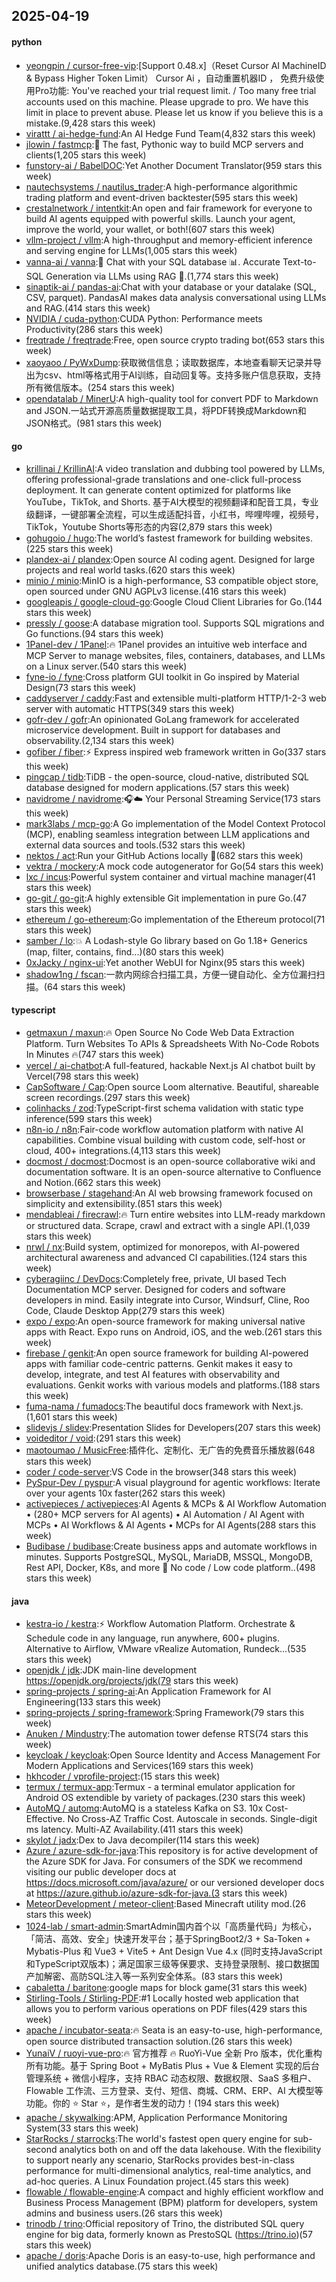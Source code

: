 ## 2025-04-19

#### python
* [yeongpin / cursor-free-vip](https://github.com/yeongpin/cursor-free-vip):[Support 0.48.x]（Reset Cursor AI MachineID & Bypass Higher Token Limit） Cursor Ai ，自动重置机器ID ， 免费升级使用Pro功能: You've reached your trial request limit. / Too many free trial accounts used on this machine. Please upgrade to pro. We have this limit in place to prevent abuse. Please let us know if you believe this is a mistake.(9,428 stars this week)
* [virattt / ai-hedge-fund](https://github.com/virattt/ai-hedge-fund):An AI Hedge Fund Team(4,832 stars this week)
* [jlowin / fastmcp](https://github.com/jlowin/fastmcp):🚀 The fast, Pythonic way to build MCP servers and clients(1,205 stars this week)
* [funstory-ai / BabelDOC](https://github.com/funstory-ai/BabelDOC):Yet Another Document Translator(959 stars this week)
* [nautechsystems / nautilus_trader](https://github.com/nautechsystems/nautilus_trader):A high-performance algorithmic trading platform and event-driven backtester(595 stars this week)
* [crestalnetwork / intentkit](https://github.com/crestalnetwork/intentkit):An open and fair framework for everyone to build AI agents equipped with powerful skills. Launch your agent, improve the world, your wallet, or both!(607 stars this week)
* [vllm-project / vllm](https://github.com/vllm-project/vllm):A high-throughput and memory-efficient inference and serving engine for LLMs(1,005 stars this week)
* [vanna-ai / vanna](https://github.com/vanna-ai/vanna):🤖 Chat with your SQL database 📊. Accurate Text-to-SQL Generation via LLMs using RAG 🔄.(1,774 stars this week)
* [sinaptik-ai / pandas-ai](https://github.com/sinaptik-ai/pandas-ai):Chat with your database or your datalake (SQL, CSV, parquet). PandasAI makes data analysis conversational using LLMs and RAG.(414 stars this week)
* [NVIDIA / cuda-python](https://github.com/NVIDIA/cuda-python):CUDA Python: Performance meets Productivity(286 stars this week)
* [freqtrade / freqtrade](https://github.com/freqtrade/freqtrade):Free, open source crypto trading bot(653 stars this week)
* [xaoyaoo / PyWxDump](https://github.com/xaoyaoo/PyWxDump):获取微信信息；读取数据库，本地查看聊天记录并导出为csv、html等格式用于AI训练，自动回复等。支持多账户信息获取，支持所有微信版本。(254 stars this week)
* [opendatalab / MinerU](https://github.com/opendatalab/MinerU):A high-quality tool for convert PDF to Markdown and JSON.一站式开源高质量数据提取工具，将PDF转换成Markdown和JSON格式。(981 stars this week)

#### go
* [krillinai / KrillinAI](https://github.com/krillinai/KrillinAI):A video translation and dubbing tool powered by LLMs, offering professional-grade translations and one-click full-process deployment. It can generate content optimized for platforms like YouTube，TikTok, and Shorts. 基于AI大模型的视频翻译和配音工具，专业级翻译，一键部署全流程，可以生成适配抖音，小红书，哔哩哔哩，视频号，TikTok，Youtube Shorts等形态的内容(2,879 stars this week)
* [gohugoio / hugo](https://github.com/gohugoio/hugo):The world’s fastest framework for building websites.(225 stars this week)
* [plandex-ai / plandex](https://github.com/plandex-ai/plandex):Open source AI coding agent. Designed for large projects and real world tasks.(620 stars this week)
* [minio / minio](https://github.com/minio/minio):MinIO is a high-performance, S3 compatible object store, open sourced under GNU AGPLv3 license.(416 stars this week)
* [googleapis / google-cloud-go](https://github.com/googleapis/google-cloud-go):Google Cloud Client Libraries for Go.(144 stars this week)
* [pressly / goose](https://github.com/pressly/goose):A database migration tool. Supports SQL migrations and Go functions.(94 stars this week)
* [1Panel-dev / 1Panel](https://github.com/1Panel-dev/1Panel):🔥 1Panel provides an intuitive web interface and MCP Server to manage websites, files, containers, databases, and LLMs on a Linux server.(540 stars this week)
* [fyne-io / fyne](https://github.com/fyne-io/fyne):Cross platform GUI toolkit in Go inspired by Material Design(73 stars this week)
* [caddyserver / caddy](https://github.com/caddyserver/caddy):Fast and extensible multi-platform HTTP/1-2-3 web server with automatic HTTPS(349 stars this week)
* [gofr-dev / gofr](https://github.com/gofr-dev/gofr):An opinionated GoLang framework for accelerated microservice development. Built in support for databases and observability.(2,134 stars this week)
* [gofiber / fiber](https://github.com/gofiber/fiber):⚡️ Express inspired web framework written in Go(337 stars this week)
* [pingcap / tidb](https://github.com/pingcap/tidb):TiDB - the open-source, cloud-native, distributed SQL database designed for modern applications.(57 stars this week)
* [navidrome / navidrome](https://github.com/navidrome/navidrome):🎧☁️ Your Personal Streaming Service(173 stars this week)
* [mark3labs / mcp-go](https://github.com/mark3labs/mcp-go):A Go implementation of the Model Context Protocol (MCP), enabling seamless integration between LLM applications and external data sources and tools.(532 stars this week)
* [nektos / act](https://github.com/nektos/act):Run your GitHub Actions locally 🚀(682 stars this week)
* [vektra / mockery](https://github.com/vektra/mockery):A mock code autogenerator for Go(54 stars this week)
* [lxc / incus](https://github.com/lxc/incus):Powerful system container and virtual machine manager(41 stars this week)
* [go-git / go-git](https://github.com/go-git/go-git):A highly extensible Git implementation in pure Go.(47 stars this week)
* [ethereum / go-ethereum](https://github.com/ethereum/go-ethereum):Go implementation of the Ethereum protocol(71 stars this week)
* [samber / lo](https://github.com/samber/lo):💥 A Lodash-style Go library based on Go 1.18+ Generics (map, filter, contains, find...)(80 stars this week)
* [0xJacky / nginx-ui](https://github.com/0xJacky/nginx-ui):Yet another WebUI for Nginx(95 stars this week)
* [shadow1ng / fscan](https://github.com/shadow1ng/fscan):一款内网综合扫描工具，方便一键自动化、全方位漏扫扫描。(64 stars this week)

#### typescript
* [getmaxun / maxun](https://github.com/getmaxun/maxun):🔥 Open Source No Code Web Data Extraction Platform. Turn Websites To APIs & Spreadsheets With No-Code Robots In Minutes 🔥(747 stars this week)
* [vercel / ai-chatbot](https://github.com/vercel/ai-chatbot):A full-featured, hackable Next.js AI chatbot built by Vercel(798 stars this week)
* [CapSoftware / Cap](https://github.com/CapSoftware/Cap):Open source Loom alternative. Beautiful, shareable screen recordings.(297 stars this week)
* [colinhacks / zod](https://github.com/colinhacks/zod):TypeScript-first schema validation with static type inference(599 stars this week)
* [n8n-io / n8n](https://github.com/n8n-io/n8n):Fair-code workflow automation platform with native AI capabilities. Combine visual building with custom code, self-host or cloud, 400+ integrations.(4,113 stars this week)
* [docmost / docmost](https://github.com/docmost/docmost):Docmost is an open-source collaborative wiki and documentation software. It is an open-source alternative to Confluence and Notion.(662 stars this week)
* [browserbase / stagehand](https://github.com/browserbase/stagehand):An AI web browsing framework focused on simplicity and extensibility.(851 stars this week)
* [mendableai / firecrawl](https://github.com/mendableai/firecrawl):🔥 Turn entire websites into LLM-ready markdown or structured data. Scrape, crawl and extract with a single API.(1,039 stars this week)
* [nrwl / nx](https://github.com/nrwl/nx):Build system, optimized for monorepos, with AI-powered architectural awareness and advanced CI capabilities.(124 stars this week)
* [cyberagiinc / DevDocs](https://github.com/cyberagiinc/DevDocs):Completely free, private, UI based Tech Documentation MCP server. Designed for coders and software developers in mind. Easily integrate into Cursor, Windsurf, Cline, Roo Code, Claude Desktop App(279 stars this week)
* [expo / expo](https://github.com/expo/expo):An open-source framework for making universal native apps with React. Expo runs on Android, iOS, and the web.(261 stars this week)
* [firebase / genkit](https://github.com/firebase/genkit):An open source framework for building AI-powered apps with familiar code-centric patterns. Genkit makes it easy to develop, integrate, and test AI features with observability and evaluations. Genkit works with various models and platforms.(188 stars this week)
* [fuma-nama / fumadocs](https://github.com/fuma-nama/fumadocs):The beautiful docs framework with Next.js.(1,601 stars this week)
* [slidevjs / slidev](https://github.com/slidevjs/slidev):Presentation Slides for Developers(207 stars this week)
* [voideditor / void](https://github.com/voideditor/void):(291 stars this week)
* [maotoumao / MusicFree](https://github.com/maotoumao/MusicFree):插件化、定制化、无广告的免费音乐播放器(648 stars this week)
* [coder / code-server](https://github.com/coder/code-server):VS Code in the browser(348 stars this week)
* [PySpur-Dev / pyspur](https://github.com/PySpur-Dev/pyspur):A visual playground for agentic workflows: Iterate over your agents 10x faster(262 stars this week)
* [activepieces / activepieces](https://github.com/activepieces/activepieces):AI Agents & MCPs & AI Workflow Automation • (280+ MCP servers for AI agents) • AI Automation / AI Agent with MCPs • AI Workflows & AI Agents • MCPs for AI Agents(288 stars this week)
* [Budibase / budibase](https://github.com/Budibase/budibase):Create business apps and automate workflows in minutes. Supports PostgreSQL, MySQL, MariaDB, MSSQL, MongoDB, Rest API, Docker, K8s, and more 🚀 No code / Low code platform..(498 stars this week)

#### java
* [kestra-io / kestra](https://github.com/kestra-io/kestra):⚡ Workflow Automation Platform. Orchestrate & Schedule code in any language, run anywhere, 600+ plugins. Alternative to Airflow, VMware vRealize Automation, Rundeck...(535 stars this week)
* [openjdk / jdk](https://github.com/openjdk/jdk):JDK main-line development https://openjdk.org/projects/jdk(79 stars this week)
* [spring-projects / spring-ai](https://github.com/spring-projects/spring-ai):An Application Framework for AI Engineering(133 stars this week)
* [spring-projects / spring-framework](https://github.com/spring-projects/spring-framework):Spring Framework(79 stars this week)
* [Anuken / Mindustry](https://github.com/Anuken/Mindustry):The automation tower defense RTS(74 stars this week)
* [keycloak / keycloak](https://github.com/keycloak/keycloak):Open Source Identity and Access Management For Modern Applications and Services(169 stars this week)
* [hkhcoder / vprofile-project](https://github.com/hkhcoder/vprofile-project):(15 stars this week)
* [termux / termux-app](https://github.com/termux/termux-app):Termux - a terminal emulator application for Android OS extendible by variety of packages.(230 stars this week)
* [AutoMQ / automq](https://github.com/AutoMQ/automq):AutoMQ is a stateless Kafka on S3. 10x Cost-Effective. No Cross-AZ Traffic Cost. Autoscale in seconds. Single-digit ms latency. Multi-AZ Availability.(411 stars this week)
* [skylot / jadx](https://github.com/skylot/jadx):Dex to Java decompiler(114 stars this week)
* [Azure / azure-sdk-for-java](https://github.com/Azure/azure-sdk-for-java):This repository is for active development of the Azure SDK for Java. For consumers of the SDK we recommend visiting our public developer docs at https://docs.microsoft.com/java/azure/ or our versioned developer docs at https://azure.github.io/azure-sdk-for-java.(3 stars this week)
* [MeteorDevelopment / meteor-client](https://github.com/MeteorDevelopment/meteor-client):Based Minecraft utility mod.(26 stars this week)
* [1024-lab / smart-admin](https://github.com/1024-lab/smart-admin):SmartAdmin国内首个以「高质量代码」为核心，「简洁、高效、安全」快速开发平台；基于SpringBoot2/3 + Sa-Token + Mybatis-Plus 和 Vue3 + Vite5 + Ant Design Vue 4.x (同时支持JavaScript和TypeScript双版本)；满足国家三级等保要求、支持登录限制、接口数据国产加解密、高防SQL注入等一系列安全体系。(83 stars this week)
* [cabaletta / baritone](https://github.com/cabaletta/baritone):google maps for block game(31 stars this week)
* [Stirling-Tools / Stirling-PDF](https://github.com/Stirling-Tools/Stirling-PDF):#1 Locally hosted web application that allows you to perform various operations on PDF files(429 stars this week)
* [apache / incubator-seata](https://github.com/apache/incubator-seata):🔥 Seata is an easy-to-use, high-performance, open source distributed transaction solution.(26 stars this week)
* [YunaiV / ruoyi-vue-pro](https://github.com/YunaiV/ruoyi-vue-pro):🔥 官方推荐 🔥 RuoYi-Vue 全新 Pro 版本，优化重构所有功能。基于 Spring Boot + MyBatis Plus + Vue & Element 实现的后台管理系统 + 微信小程序，支持 RBAC 动态权限、数据权限、SaaS 多租户、Flowable 工作流、三方登录、支付、短信、商城、CRM、ERP、AI 大模型等功能。你的 ⭐️ Star ⭐️，是作者生发的动力！(194 stars this week)
* [apache / skywalking](https://github.com/apache/skywalking):APM, Application Performance Monitoring System(33 stars this week)
* [StarRocks / starrocks](https://github.com/StarRocks/starrocks):The world's fastest open query engine for sub-second analytics both on and off the data lakehouse. With the flexibility to support nearly any scenario, StarRocks provides best-in-class performance for multi-dimensional analytics, real-time analytics, and ad-hoc queries. A Linux Foundation project.(45 stars this week)
* [flowable / flowable-engine](https://github.com/flowable/flowable-engine):A compact and highly efficient workflow and Business Process Management (BPM) platform for developers, system admins and business users.(26 stars this week)
* [trinodb / trino](https://github.com/trinodb/trino):Official repository of Trino, the distributed SQL query engine for big data, formerly known as PrestoSQL (https://trino.io)(57 stars this week)
* [apache / doris](https://github.com/apache/doris):Apache Doris is an easy-to-use, high performance and unified analytics database.(75 stars this week)
